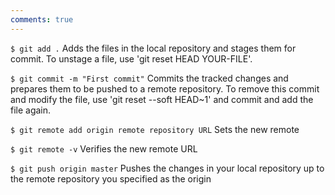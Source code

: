 ```yaml
---
comments: true
---
```

`$ git add .`
Adds the files in the local repository and stages them for commit. To unstage a file, use 'git reset HEAD YOUR-FILE'.

`$ git commit -m "First commit"`
Commits the tracked changes and prepares them to be pushed to a remote repository. To remove this commit and modify the file, use 'git reset --soft HEAD~1' and commit and add the file again.

`$ git remote add origin remote repository URL`
Sets the new remote

`$ git remote -v`
Verifies the new remote URL

`$ git push origin master`
Pushes the changes in your local repository up to the remote repository you specified as the origin

